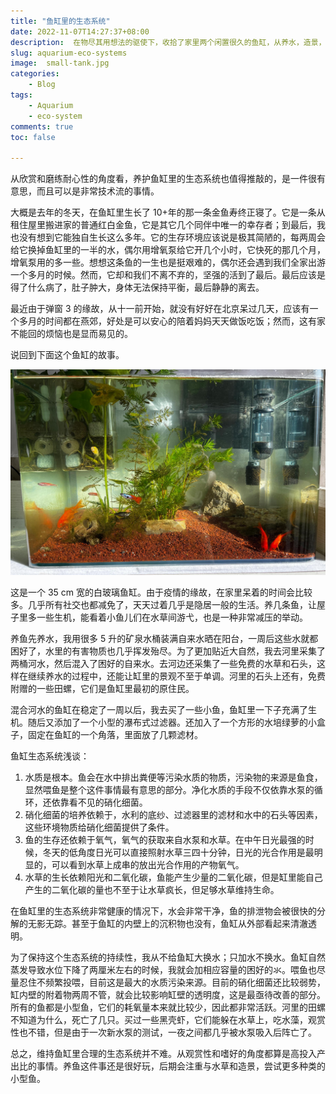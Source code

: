 ```yaml
---
title: "鱼缸里的生态系统"
date: 2022-11-07T14:27:37+08:00
description:  在物尽其用想法的驱使下，收拾了家里两个闲置很久的鱼缸，从养水，造景，养草，放鱼开始操练起来
slug: aquarium-eco-systems
image:  small-tank.jpg
categories:
    - Blog
tags:
    - Aquarium
    - eco-system
comments: true
toc: false

---
```


从欣赏和磨练耐心性的角度看，养护鱼缸里的生态系统也值得推敲的，是一件很有意思，而且可以是非常技术流的事情。

大概是去年的冬天，在鱼缸里生长了 10+年的那一条金鱼寿终正寝了。它是一条从租住屋里搬进家的普通红白金鱼，它是其它几个同伴中唯一的幸存者；到最后，我也没有想到它能独自生长这么多年。它的生存环境应该说是极其简陋的，每两周会给它换掉鱼缸里的一半的水，偶尔用增氧泵给它开几个小时，它快死的那几个月，增氧泵用的多一些。想想这条鱼的一生也是挺艰难的，偶尔还会遇到我们全家出游一个多月的时候。然而，它却和我们不离不弃的，坚强的活到了最后。最后应该是得了什么病了，肚子肿大，身体无法保持平衡，最后静静的离去。

最近由于弹窗 3 的缘故，从十一前开始，就没有好好在北京呆过几天，应该有一个多月的时间都在燕郊，好处是可以安心的陪着妈妈天天做饭吃饭；然而，这有家不能回的烦恼也是显而易见的。

说回到下面这个鱼缸的故事。

![ 实验鱼缸 ](big-tank.jpg)

这是一个 35 cm 宽的白玻璃鱼缸。由于疫情的缘故，在家里呆着的时间会比较多。几乎所有社交也都减免了，天天过着几乎是隐居一般的生活。养几条鱼，让屋子里多一些生机，能看着小鱼儿们在水草间游弋，也是一种非常减压的举动。

养鱼先养水，我用很多 5 升的矿泉水桶装满自来水晒在阳台，一周后这些水就都困好了，水里的有害物质也几乎挥发殆尽。为了更加贴近大自然，我去河里采集了两桶河水，然后混入了困好的自来水。去河边还采集了一些免费的水草和石头，这样在继续养水的过程中，还能让缸里的景观不至于单调。河里的石头上还有，免费附赠的一些田螺，它们是鱼缸里最初的原住民。

混合河水的鱼缸在稳定了一周以后，我去买了一些小鱼，鱼缸里一下子充满了生机。随后又添加了一个小型的瀑布式过滤器。还加入了一个方形的水培绿萝的小盒子，固定在鱼缸的一个角落，里面放了几颗滤材。


鱼缸生态系统浅谈：

1. 水质是根本。鱼会在水中排出粪便等污染水质的物质，污染物的来源是鱼食，显然喂鱼是整个这件事情最有意思的部分。净化水质的手段不仅依靠水泵的循环，还依靠看不见的硝化细菌。
2. 硝化细菌的培养依赖于，水利的底纱、过滤器里的滤材和水中的石头等因素，这些环境物质给硝化细菌提供了条件。
3. 鱼的生存还依赖于氧气，氧气的获取来自水泵和水草。在中午日光最强的时候，冬天的低角度日光可以直接照射水草三四十分钟，日光的光合作用是最明显的，可以看到水草上成串的放出光合作用的产物氧气。
4. 水草的生长依赖阳光和二氧化碳，鱼能产生少量的二氧化碳，但是缸里能自己产生的二氧化碳的量也不至于让水草疯长，但足够水草维持生命。

在鱼缸里的生态系统非常健康的情况下，水会非常干净，鱼的排泄物会被很快的分解的无影无踪。甚至于鱼缸的内壁上的沉积物也没有，鱼缸从外部看起来清澈透明。

为了保持这个生态系统的持续性，我从不给鱼缸大换水；只加水不换水。鱼缸自然蒸发导致水位下降了两厘米左右的时候，我就会加相应容量的困好的氺。喂鱼也尽量忍住不频繁投喂，目前这是最大的水质污染来源。目前的硝化细菌还比较弱势，缸内壁的附着物两周不管，就会比较影响缸壁的透明度，这是最亟待改善的部分。所有的鱼都是小型鱼，它们的耗氧量本来就比较少，因此都非常活跃。河里的田螺不知道为什么，死亡了几只。买过一些黑壳虾，它们能躲在水草上，吃水藻，观赏性也不错，但是由于一次新水泵的测试，一夜之间都几乎被水泵吸入后阵亡了。

总之，维持鱼缸里合理的生态系统并不难。从观赏性和嗜好的角度都算是高投入产出比的事情。养鱼这件事还是很好玩，后期会注重与水草和造景，尝试更多种类的小型鱼。